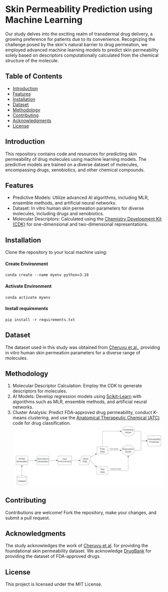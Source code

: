 # Skin Permeability Prediction using Machine Learning

Our study delves into the exciting realm of transdermal drug delivery, a growing preference for patients due to its convenience. Recognizing the challenge posed by the skin's natural barrier to drug permeation, we employed advanced machine learning models to predict skin permeability solely based on descriptors computationally calculated from the chemical structure of the molecule.

## Table of Contents
- [Introduction](#introduction)
- [Features](#features)
- [Installation](#installation)
- [Dataset](#dataset)
- [Methodology](#methodology)
- [Contributing](#contributing)
- [Acknowledgments](#acknowledgments)
- [License](#license)

## Introduction

This repository contains code and resources for predicting skin permeability of drug molecules using machine learning models. The predictive models are trained on a diverse dataset of molecules, encompassing drugs, xenobiotics, and other chemical compounds.

## Features

- Predictive Models: Utilize advanced AI algorithms, including MLR, ensemble methods, and artificial neural networks.
- Dataset: In vitro human skin permeation parameters for diverse molecules, including drugs and xenobiotics.
- Molecular Descriptors: Calculated using the [Chemistry Development Kit (CDK)](https://cdk.github.io/) for one-dimensional and two-dimensional representations.

## Installation

Clone the repository to your local machine using:

#### Create Environment
    conda create --name myenv python=3.10

#### Activate Environment
    conda activate myenv

#### Install requirements
    pip install -r requirements.txt  


## Dataset

The dataset used in this study was obtained from [Cheruvu et al.](https://doi.org/10.1016/j.dib.2022.108242), providing in vitro human skin permeation parameters for a diverse range of molecules.

## Methodology

1. Molecular Descriptor Calculation: Employ the CDK to generate descriptors for molecules.
2. AI Models: Develop regression models using [Scikit-Learn](https://scikit-learn.org/stable/) with algorithms such as MLR, ensemble methods, and artificial neural networks.
3. Cluster Analysis: Predict FDA-approved drug permeability, conduct K-means clustering, and use the [Anatomical Therapeutic Chemical (ATC)](https://www.who.int/tools/atc-ddd-toolkit/atc-classification) code for drug classification.
![Workflow Methodology](./images/workflow.jpg)

## Contributing

Contributions are welcome! Fork the repository, make your changes, and submit a pull request.

## Acknowledgments

The study acknowledges the work of [Cheruvu et al](https://doi.org/10.1016/j.dib.2022.108242). for providing the foundational skin permeability dataset. We acknowledge [DrugBank](https://go.drugbank.com/releases/latest) for providing the dataset of FDA-approved drugs.

## License

This project is licensed under the MIT License.

